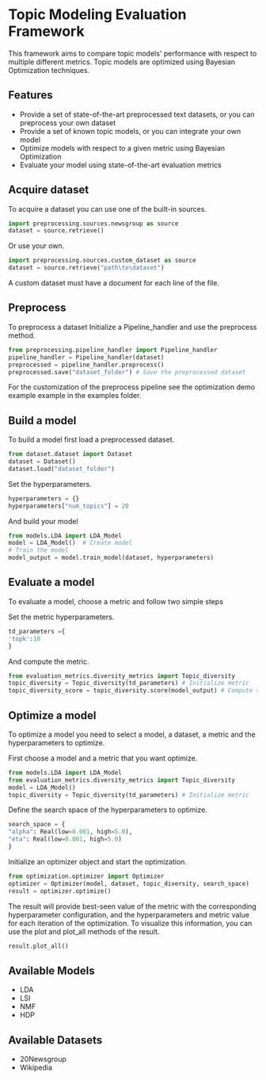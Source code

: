 # Topic Modeling Evaluation Framework


This framework aims to compare topic models' performance with respect to multiple different metrics. Topic models are optimized using Bayesian Optimization techniques.

Features
--------

* Provide a set of state-of-the-art preprocessed text datasets, or you can preprocess your own dataset
* Provide a set of known topic models, or you can integrate your own model
* Optimize models with respect to a given metric using Bayesian Optimization
* Evaluate your model using state-of-the-art evaluation metrics

Acquire dataset
---------------

To acquire a dataset you can use one of the built-in sources.

```python
import preprocessing.sources.newsgroup as source
dataset = source.retrieve()
```

Or use your own.

```python
import preprocessing.sources.custom_dataset as source
dataset = source.retrieve("path\to\dataset")
```
A custom dataset must have a document for each line of the file.

Preprocess
----------

To preprocess a dataset Initialize a Pipeline_handler and use the preprocess method.

```python
from preprocessing.pipeline_handler import Pipeline_handler
pipeline_handler = Pipeline_handler(dataset)
preprocessed = pipeline_handler.preprocess()
preprocessed.save("dataset_folder") # Save the preprocessed dataset
```
For the customization of the preprocess pipeline see the optimization demo example example in the examples folder.

Build a model
-------------

To build a model first load a preprocessed dataset.

```python
from dataset.dataset import Dataset
dataset = Dataset()
dataset.load("dataset_folder")
```
Set the hyperparameters.

```python
hyperparameters = {}
hyperparameters["num_topics"] = 20
```
And build your model

```python
from models.LDA import LDA_Model
model = LDA_Model()  # Create model
# Train the model
model_output = model.train_model(dataset, hyperparameters)
```

Evaluate a model
----------------

To evaluate a model, choose a metric and follow two simple steps

Set the metric hyperparameters.

```python
td_parameters ={
'topk':10
}
```
And compute the metric.

```python
from evaluation_metrics.diversity_metrics import Topic_diversity
topic_diversity = Topic_diversity(td_parameters) # Initialize metric
topic_diversity_score = topic_diversity.score(model_output) # Compute score of the metric
``` 

Optimize a model
----------------

To optimize a model you need to select a model, a dataset, a metric and the hyperparameters to optimize.

First choose a model and a metric that you want optimize.

```python
from models.LDA import LDA_Model
from evaluation_metrics.diversity_metrics import Topic_diversity
model = LDA_Model()
topic_diversity = Topic_diversity(td_parameters) # Initialize metric
```

Define the search space of the hyperparameters to optimize.

```python
search_space = {
"alpha": Real(low=0.001, high=5.0),
"eta": Real(low=0.001, high=5.0)
}
```

Initialize an optimizer object and start the optimization.

```python
from optimization.optimizer import Optimizer
optimizer = Optimizer(model, dataset, topic_diversity, search_space)
result = optimizer.optimize()
```
 
The result will provide best-seen value of the metric with the corresponding hyperparameter configuration, and the hyperparameters and metric value for each iteration of the optimization. To visualize this information, you can use the plot and plot_all methods of the result.

```python
result.plot_all()
```

Available Models
----------------

* LDA
* LSI
* NMF
* HDP

Available Datasets
----------------

* 20Newsgroup
* Wikipedia
